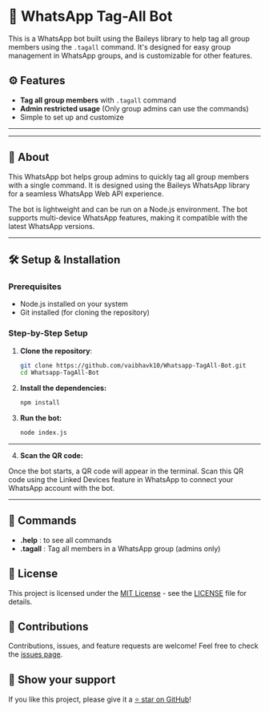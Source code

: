 # 🤖 WhatsApp Tag-All Bot

This is a WhatsApp bot built using the Baileys library to help tag all group members using the `.tagall` command. It's designed for easy group management in WhatsApp groups, and is customizable for other features.

## ⚙️ Features

- **Tag all group members** with `.tagall` command
- **Admin restricted usage** (Only group admins can use the commands)
- Simple to set up and customize

---
---

## 📖 About

This WhatsApp bot helps group admins to quickly tag all group members with a single command. It is designed using the Baileys WhatsApp library for a seamless WhatsApp Web API experience.

The bot is lightweight and can be run on a Node.js environment. The bot supports multi-device WhatsApp features, making it compatible with the latest WhatsApp versions.

---

## 🛠️ Setup & Installation

### Prerequisites
- Node.js installed on your system
- Git installed (for cloning the repository)

### Step-by-Step Setup

1. **Clone the repository**:
   ```bash
   git clone https://github.com/vaibhavk10/Whatsapp-TagAll-Bot.git
   cd Whatsapp-TagAll-Bot

2. **Install the dependencies:**
   ```bash
   npm install
3. **Run the bot:**
   ```bash
   node index.js
---
4. **Scan the QR code:**

Once the bot starts, a QR code will appear in the terminal. Scan this QR code using the Linked Devices feature in WhatsApp to connect your WhatsApp account with the bot.

---

<h2>📝 Commands</h2>
<ul>
  <li><strong>.help</strong> : to see all commands</li>
  <li><strong>.tagall</strong> : Tag all members in a WhatsApp group (admins only)</li>
</ul>

<h2>📄 License</h2>
<p>
  This project is licensed under the 
  <a href="https://opensource.org/licenses/MIT" target="_blank">MIT License</a> 
  - see the <a href="https://github.com/vaibhavk10/Whatsapp-TagAll-Bot/blob/main/LICENSE" target="_blank">LICENSE</a> file for details.
</p>

<h2>🙌 Contributions</h2>
<p>
  Contributions, issues, and feature requests are welcome!
  Feel free to check the 
  <a href="https://github.com/vaibhavk10/Whatsapp-TagAll-Bot/issues" target="_blank">issues page</a>.
</p>

<h2>🌟 Show your support</h2>
<p>
  If you like this project, please give it a 
  <a href="https://github.com/vaibhavk10/Whatsapp-TagAll-Bot" target="_blank">⭐️ star on GitHub</a>!
</p>

   
